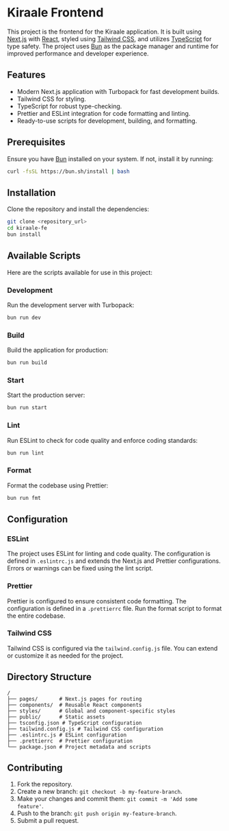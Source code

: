 # Kiraale Frontend

This project is the frontend for the Kiraale application. It is built using [Next.js](https://nextjs.org/) with [React](https://react.dev/), styled using [Tailwind CSS](https://tailwindcss.com/), and utilizes [TypeScript](https://www.typescriptlang.org/) for type safety. The project uses [Bun](https://bun.sh/) as the package manager and runtime for improved performance and developer experience.

## Features

- Modern Next.js application with Turbopack for fast development builds.
- Tailwind CSS for styling.
- TypeScript for robust type-checking.
- Prettier and ESLint integration for code formatting and linting.
- Ready-to-use scripts for development, building, and formatting.

## Prerequisites

Ensure you have [Bun](https://bun.sh/) installed on your system. If not, install it by running:

```bash
curl -fsSL https://bun.sh/install | bash
```

## Installation

Clone the repository and install the dependencies:

```bash
git clone <repository_url>
cd kiraale-fe
bun install
```

## Available Scripts

Here are the scripts available for use in this project:

### Development

Run the development server with Turbopack:

```bash
bun run dev
```

### Build

Build the application for production:

```bash
bun run build
```

### Start

Start the production server:

```bash
bun run start
```

### Lint

Run ESLint to check for code quality and enforce coding standards:

```bash
bun run lint
```

### Format

Format the codebase using Prettier:

```bash
bun run fmt
```

## Configuration

### ESLint

The project uses ESLint for linting and code quality. The configuration is defined in `.eslintrc.js` and extends the Next.js and Prettier configurations. Errors or warnings can be fixed using the lint script.

### Prettier

Prettier is configured to ensure consistent code formatting. The configuration is defined in a `.prettierrc` file. Run the format script to format the entire codebase.

### Tailwind CSS

Tailwind CSS is configured via the `tailwind.config.js` file. You can extend or customize it as needed for the project.

## Directory Structure

```plaintext
/
├── pages/       # Next.js pages for routing
├── components/  # Reusable React components
├── styles/      # Global and component-specific styles
├── public/      # Static assets
├── tsconfig.json # TypeScript configuration
├── tailwind.config.js # Tailwind CSS configuration
├── .eslintrc.js # ESLint configuration
├── .prettierrc  # Prettier configuration
└── package.json # Project metadata and scripts
```

## Contributing

1. Fork the repository.
2. Create a new branch: `git checkout -b my-feature-branch`.
3. Make your changes and commit them: `git commit -m 'Add some feature'`.
4. Push to the branch: `git push origin my-feature-branch`.
5. Submit a pull request.
